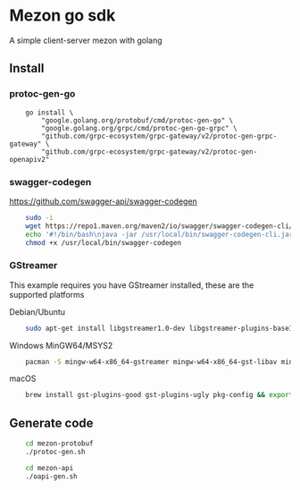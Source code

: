# Mezon go sdk

A simple client-server mezon with golang

## Install

### protoc-gen-go

```shell
    go install \
        "google.golang.org/protobuf/cmd/protoc-gen-go" \
        "google.golang.org/grpc/cmd/protoc-gen-go-grpc" \
        "github.com/grpc-ecosystem/grpc-gateway/v2/protoc-gen-grpc-gateway" \
        "github.com/grpc-ecosystem/grpc-gateway/v2/protoc-gen-openapiv2"
```

### swagger-codegen
<https://github.com/swagger-api/swagger-codegen>

```bash
    sudo -i
    wget https://repo1.maven.org/maven2/io/swagger/swagger-codegen-cli/2.4.8/swagger-codegen-cli-2.4.8.jar  -O /usr/local/bin/swagger-codegen-cli.jar
    echo '#!/bin/bash\njava -jar /usr/local/bin/swagger-codegen-cli.jar "$@"' > /usr/local/bin/swagger-codegen
    chmod +x /usr/local/bin/swagger-codegen
```

### GStreamer
This example requires you have GStreamer installed, these are the supported platforms

Debian/Ubuntu
```bash
    sudo apt-get install libgstreamer1.0-dev libgstreamer-plugins-base1.0-dev gstreamer1.0-plugins-good
```

Windows MinGW64/MSYS2
```bash
    pacman -S mingw-w64-x86_64-gstreamer mingw-w64-x86_64-gst-libav mingw-w64-x86_64-gst-plugins-good mingw-w64-x86_64-gst-plugins-bad mingw-w64-x86_64-gst-plugins-ugly
```

macOS
```bash
    brew install gst-plugins-good gst-plugins-ugly pkg-config && export PKG_CONFIG_PATH="/usr/local/opt/libffi/lib/pkgconfig"
```

## Generate code

```bash
    cd mezon-protobuf
    ./protoc-gen.sh
```

```bash
    cd mezon-api
    ./oapi-gen.sh
```
